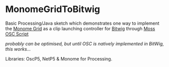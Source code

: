 # MonomeGridToBitwig
Basic Processing/Java sketch which demonstrates one way to implement the [Monome Grid](https://monome.org/) as a clip launching controller for [Bitwig](https://www.bitwig.com/) through [Moss OSC Script](http://www.mossgrabers.de/Software/Bitwig/Bitwig.html)



_probably can be optimised, but until OSC is natively implemented in BitWig, this works..._

Libraries: OscP5, NetP5 & Monome for Processing.
